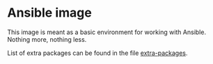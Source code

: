 # Ansible image

This image is meant as a basic environment for working with Ansible. Nothing more, nothing less.

List of extra packages can be found in the file [extra-packages](./extra-packages).
